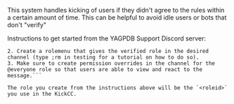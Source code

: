 This system handles kicking of users if they didn't agree to the rules within a certain amount of time. This can be helpful to avoid idle users or bots that don't "verify"


Instructions to get started from the YAGPDB Support Discord server:
```1. Create a verified role or "members" role and give it all the general permissions the @everyone role would typically have. Make sure that the @everyone has no permissions.
2. Create a rolemenu that gives the verified role in the desired channel (type ;rm in ⁠testing for a tutorial on how to do so).
3. Make sure to create permission overrides in the channel for the @everyone role so that users are able to view and react to the message.```

The role you create from the instructions above will be the `<roleid>` you use in the KickCC.